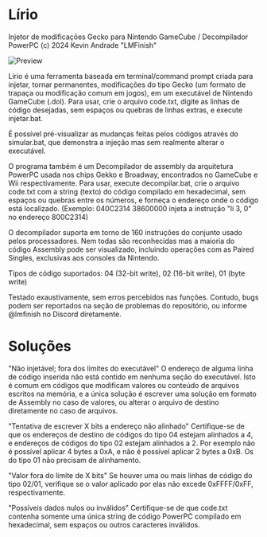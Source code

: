 # Lírio

Injetor de modificações Gecko para Nintendo GameCube / Decompilador PowerPC
(c) 2024 Kevin Andrade "LMFinish"

![Preview](https://i.ibb.co/qW7mjgr/Lirio2.png)

Lírio é uma ferramenta baseada em terminal/command prompt criada para injetar, tornar permanentes, modificações do tipo Gecko (um formato de trapaça ou modificação comum em jogos), em um executável de Nintendo GameCube (.dol). Para usar, crie o arquivo code.txt, digite as linhas de código desejadas, sem espaços ou quebras de linhas extras, e execute injetar.bat. 

É possível pré-visualizar as mudanças feitas pelos códigos através do simular.bat, que demonstra a injeção mas sem realmente alterar o executável.

O programa também é um Decompilador de assembly da arquitetura PowerPC usada nos chips Gekko e Broadway, encontrados no GameCube e Wii respectivamente. Para usar, execute decompilar.bat, crie o arquivo code.txt com a string (texto) do código compilado em hexadecimal, sem espaços ou quebras entre os números, e forneça o endereço onde o código está localizado.
(Exemplo: 040C2314 38600000 injeta a instrução "li 3, 0" no endereço 800C2314)

O decompilador suporta em torno de 160 instruções do conjunto usado pelos processadores. Nem todas são reconhecidas mas a maioria do código Assembly pode ser visualizado, incluindo operações com as Paired Singles, exclusivas aos consoles da Nintendo.

Tipos de código suportados: 04 (32-bit write), 02 (16-bit write), 01 (byte write)

Testado exaustivamente, sem erros percebidos nas funções. Contudo, bugs podem ser reportados na seção de problemas do repositório, ou informe @lmfinish no Discord diretamente.

# Soluções
"Não injetável; fora dos limites do executável"
O endereço de alguma linha de código inserida não está contido em nenhuma seção do executável. Isto é comum em códigos que modificam valores ou conteúdo de arquivos escritos na memória, e a única solução é escrever uma solução em formato de Assembly no caso de valores, ou alterar o arquivo de destino diretamente no caso de arquivos.

"Tentativa de escrever X bits a endereço não alinhado"
Certifique-se de que os endereços de destino de códigos do tipo 04 estejam alinhados a 4, e endereços de códigos do tipo 02 estejam alinhados a 2. Por exemplo não é possível aplicar 4 bytes a 0xA, e não é possível aplicar 2 bytes a 0xB. Os do tipo 01 não precisam de alinhamento.

"Valor fora do limite de X bits"
Se houver uma ou mais linhas de código do tipo 02/01, verifique se o valor aplicado por elas não excede 0xFFFF/0xFF, respectivamente.

"Possíveis dados nulos ou inválidos"
Certifique-se de que code.txt contenha somente uma única string de código PowerPC compilado em hexadecimal, sem espaços ou outros caracteres inválidos.



